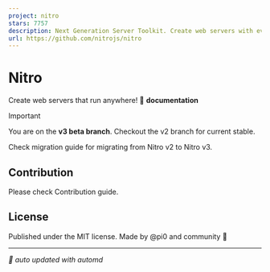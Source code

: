 ```yaml
---
project: nitro
stars: 7757
description: Next Generation Server Toolkit. Create web servers with everything you need and deploy them wherever you prefer.
url: https://github.com/nitrojs/nitro
---
```


Nitro
=====

Create web servers that run anywhere! 📖 **documentation**

Important

You are on the **v3 beta branch**. Checkout the v2 branch for current stable.

Check migration guide for migrating from Nitro v2 to Nitro v3.

Contribution
------------

Please check Contribution guide.

License
-------

Published under the MIT license. Made by @pi0 and community 💛  
  

* * *

_🤖 auto updated with automd_
